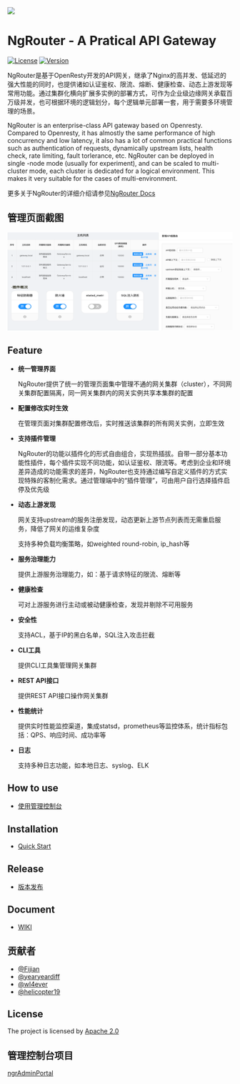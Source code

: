 [![][ngr-logo]][ngr-url]

# NgRouter - A Pratical API Gateway

[![License](https://img.shields.io/badge/License-Apache%202.0-blue.svg)](https://github.com/gogo-easy/ngr/blob/master/LICENSE) [![Version](https://img.shields.io/github/v/release/gogo-easy/ngr)](https://github.com/gogo-easy/ngr/releases)

NgRouter是基于OpenResty开发的API网关，继承了Nginx的高并发、低延迟的强大性能的同时，也提供诸如认证鉴权、限流、熔断、健康检查、动态上游发现等常用功能。通过集群化横向扩展多实例的部署方式，可作为企业级边缘网关承载百万级并发，也可根据环境的逻辑划分，每个逻辑单元部署一套，用于需要多环境管理的场景。



NgRouter is an enterprise-class API gateway based on Openresty. Compared to Openresty, it has almostly the same performance of high concurrency and low latency, it also has a lot of common practical functions such as authentication of requests, dynamically upstream lists, health check, rate limiting, fault torlerance,  etc. NgRouter can be deployed in single -node mode (usually for experiment), and can be scaled to multi-cluster mode, each cluster is dedicated for a logical environment. This makes it very suitable for the cases of multi-environment.

更多关于NgRouter的详细介绍请参见[NgRouter Docs](https://github.com/gogo-easy/ngr/wiki)

## 管理页面截图

![preview](./logo/preview.png)

## Feature

- **统一管理界面**

  NgRouter提供了统一的管理页面集中管理不通的网关集群（cluster），不同网关集群配置隔离，同一网关集群内的网关实例共享本集群的配置

- **配置修改实时生效**

  在管理页面对集群配置修改后，实时推送该集群的所有网关实例，立即生效

- **支持插件管理**

  NgRouter的功能以插件化的形式自由组合，实现热插拔。自带一部分基本功能性插件，每个插件实现不同功能，如认证鉴权、限流等。考虑到企业和环境差异造成的功能需求的差异，NgRouter也支持通过编写自定义插件的方式实现特殊的客制化需求。通过管理端中的“插件管理”，可由用户自行选择插件启停及优先级

- **动态上游发现**

  网关支持upstream的服务注册发现，动态更新上游节点列表而无需重启服务，降低了网关的运维复杂度

  支持多种负载均衡策略，如weighted round-robin, ip_hash等 

- **服务治理能力**

  提供上游服务治理能力，如：基于请求特征的限流、熔断等

- **健康检查**

  可对上游服务进行主动或被动健康检查，发现并剔除不可用服务

- **安全性**

  支持ACL，基于IP的黑白名单，SQL注入攻击拦截

- **CLI工具**

  提供CLI工具集管理网关集群

- **REST API接口**

  提供REST API接口操作网关集群

- **性能统计**

  提供实时性能监控渠道，集成statsd，prometheus等监控体系，统计指标包括：QPS、响应时间、成功率等

- **日志**

  支持多种日志功能，如本地日志、syslog、ELK
  
## How to use

- [使用管理控制台](https://github.com/gogo-easy/ngrAdminPortal/wiki/Using-Guide)

## Installation

- [Quick Start](./Quick%20Start.md)

## Release

- [版本发布](https://github.com/gogo-easy/ngr/releases)

## Document

- [WIKI](https://github.com/gogo-easy/ngr/wiki)

## 贡献者

- [@Fijian](https://github.com/jacobslei)
- [@yearyeardiff](https://github.com/yearyeardiff)
- [@wl4ever](https://github.com/wl4ever)
- [@helicopter19](https://github.com/helicopter19)

## License

The project is licensed by [Apache 2.0](https://github.com/gogo-easy/ngr/blob/master/LICENSE)

## 管理控制台项目

[ngrAdminPortal ](https://github.com/gogo-easy/ngrAdminPortal)


[ngr-logo]: ./logo/hoot1.png
[ngr-url]: https://github.com/gogo-easy/ngr
